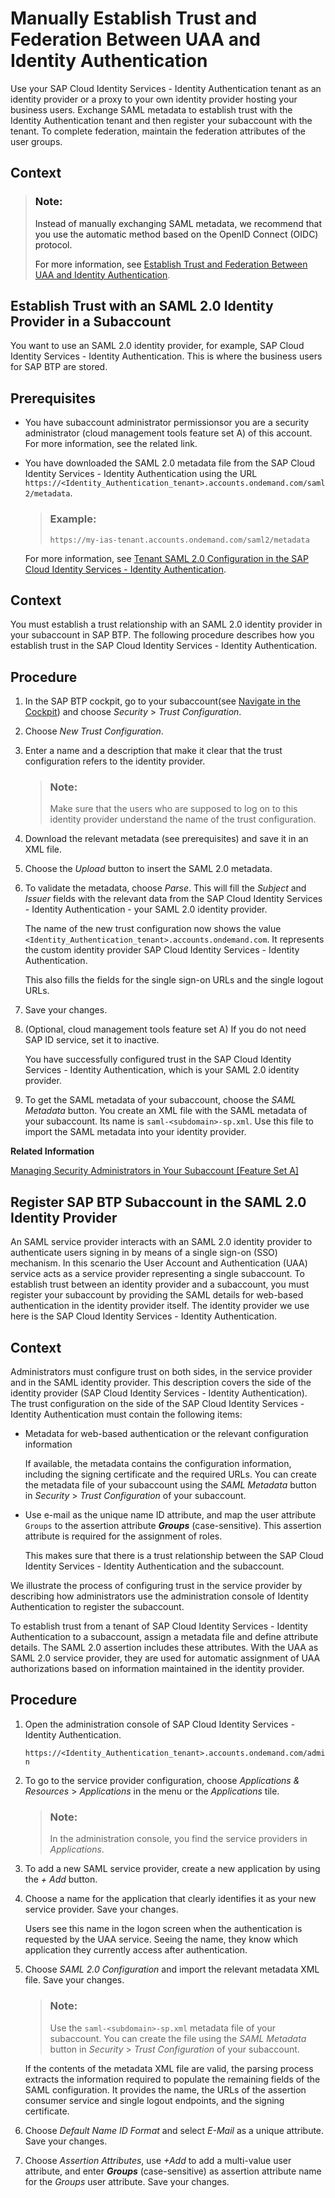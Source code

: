 <!-- loio7c6aa87459764b179aeccadccd4f91f3 -->

# Manually Establish Trust and Federation Between UAA and Identity Authentication

Use your SAP Cloud Identity Services - Identity Authentication tenant as an identity provider or a proxy to your own identity provider hosting your business users. Exchange SAML metadata to establish trust with the Identity Authentication tenant and then register your subaccount with the tenant. To complete federation, maintain the federation attributes of the user groups.



<a name="loio7c6aa87459764b179aeccadccd4f91f3__context_rjk_cgw_xmb"/>

## Context

> ### Note:  
> Instead of manually exchanging SAML metadata, we recommend that you use the automatic method based on the OpenID Connect \(OIDC\) protocol.
> 
> For more information, see [Establish Trust and Federation Between UAA and Identity Authentication](establish-trust-and-federation-between-uaa-and-identity-authentication-161f8f0.md).

 <a name="loioaedb8eed952b41c4b87c50b92bf651e4"/>

<!-- loioaedb8eed952b41c4b87c50b92bf651e4 -->

## Establish Trust with an SAML 2.0 Identity Provider in a Subaccount

You want to use an SAML 2.0 identity provider, for example, SAP Cloud Identity Services - Identity Authentication. This is where the business users for SAP BTP are stored.



<a name="loioaedb8eed952b41c4b87c50b92bf651e4__prereq_dvg_xgj_p1b"/>

## Prerequisites

-   You have subaccount administrator permissionsor you are a security administrator \(cloud management tools feature set A\) of this account. For more information, see the related link.

-   You have downloaded the SAML 2.0 metadata file from the SAP Cloud Identity Services - Identity Authentication using the URL `https://<Identity_Authentication_tenant>.accounts.ondemand.com/saml2/metadata`.

    > ### Example:  
    > `https://my-ias-tenant.accounts.ondemand.com/saml2/metadata`

    For more information, see [Tenant SAML 2.0 Configuration in the SAP Cloud Identity Services - Identity Authentication](https://help.sap.com/viewer/6d6d63354d1242d185ab4830fc04feb1/Cloud/en-US/e81a19b0067f4646982d7200a8dab3ca.html).




## Context

You must establish a trust relationship with an SAML 2.0 identity provider in your subaccount in SAP BTP. The following procedure describes how you establish trust in the SAP Cloud Identity Services - Identity Authentication.



## Procedure

1.  In the SAP BTP cockpit, go to your subaccount\(see [Navigate in the Cockpit](navigate-in-the-cockpit-0874895.md)\) and choose *Security* \> *Trust Configuration*.

2.  Choose *New Trust Configuration*.

3.  Enter a name and a description that make it clear that the trust configuration refers to the identity provider.

    > ### Note:  
    > Make sure that the users who are supposed to log on to this identity provider understand the name of the trust configuration.

4.  Download the relevant metadata \(see prerequisites\) and save it in an XML file.

5.  Choose the *Upload* button to insert the SAML 2.0 metadata.

6.  To validate the metadata, choose *Parse*. This will fill the *Subject* and *Issuer* fields with the relevant data from the SAP Cloud Identity Services - Identity Authentication - your SAML 2.0 identity provider.

    The name of the new trust configuration now shows the value `<Identity_Authentication_tenant>.accounts.ondemand.com`. It represents the custom identity provider SAP Cloud Identity Services - Identity Authentication.

    This also fills the fields for the single sign-on URLs and the single logout URLs.

7.  Save your changes.

8.  \(Optional, cloud management tools feature set A\) If you do not need SAP ID service, set it to inactive.

    You have successfully configured trust in the SAP Cloud Identity Services - Identity Authentication, which is your SAML 2.0 identity provider.

9.  To get the SAML metadata of your subaccount, choose the *SAML Metadata* button. You create an XML file with the SAML metadata of your subaccount. Its name is `saml-<subdomain>-sp.xml`. Use this file to import the SAML metadata into your identity provider.


**Related Information**  


[Managing Security Administrators in Your Subaccount \[Feature Set A\]](managing-security-administrators-in-your-subaccount-feature-set-a-6752c4b.md "Running on the cloud management tools feature set A: When you create a subaccount, SAP BTP automatically grants your user the role for the administration of business users and their authorizations in the subaccount. Having this role, you can also add or remove other users who will then also be user and role administrators of this subaccount.")

 <a name="loio347cc6991eda439ea7d87ef1311913bf"/>

<!-- loio347cc6991eda439ea7d87ef1311913bf -->

## Register SAP BTP Subaccount in the SAML 2.0 Identity Provider

An SAML service provider interacts with an SAML 2.0 identity provider to authenticate users signing in by means of a single sign-on \(SSO\) mechanism. In this scenario the User Account and Authentication \(UAA\) service acts as a service provider representing a single subaccount. To establish trust between an identity provider and a subaccount, you must register your subaccount by providing the SAML details for web-based authentication in the identity provider itself. The identity provider we use here is the SAP Cloud Identity Services - Identity Authentication.



## Context

Administrators must configure trust on both sides, in the service provider and in the SAML identity provider. This description covers the side of the identity provider \(SAP Cloud Identity Services - Identity Authentication\). The trust configuration on the side of the SAP Cloud Identity Services - Identity Authentication must contain the following items:

-   Metadata for web-based authentication or the relevant configuration information

    If available, the metadata contains the configuration information, including the signing certificate and the required URLs. You can create the metadata file of your subaccount using the *SAML Metadata* button in *Security* \> *Trust Configuration* of your subaccount.

-   Use e-mail as the unique name ID attribute, and map the user attribute `Groups` to the assertion attribute ***Groups*** \(case-sensitive\). This assertion attribute is required for the assignment of roles.

    This makes sure that there is a trust relationship between the SAP Cloud Identity Services - Identity Authentication and the subaccount.


We illustrate the process of configuring trust in the service provider by describing how administrators use the administration console of Identity Authentication to register the subaccount.

To establish trust from a tenant of SAP Cloud Identity Services - Identity Authentication to a subaccount, assign a metadata file and define attribute details. The SAML 2.0 assertion includes these attributes. With the UAA as SAML 2.0 service provider, they are used for automatic assignment of UAA authorizations based on information maintained in the identity provider.



<a name="loio347cc6991eda439ea7d87ef1311913bf__steps_mwt_fc2_sy"/>

## Procedure

1.  Open the administration console of SAP Cloud Identity Services - Identity Authentication.

    `https://<Identity_Authentication_tenant>.accounts.ondemand.com/admin`

2.  To go to the service provider configuration, choose *Applications & Resources* \> *Applications* in the menu or the *Applications* tile.

    > ### Note:  
    > In the administration console, you find the service providers in *Applications*.

3.  To add a new SAML service provider, create a new application by using the *+ Add* button.

4.  Choose a name for the application that clearly identifies it as your new service provider. Save your changes.

    Users see this name in the logon screen when the authentication is requested by the UAA service. Seeing the name, they know which application they currently access after authentication.

5.  Choose *SAML 2.0 Configuration* and import the relevant metadata XML file. Save your changes.

    > ### Note:  
    > Use the `saml-<subdomain>-sp.xml` metadata file of your subaccount. You can create the file using the *SAML Metadata* button in *Security* \> *Trust Configuration* of your subaccount.

    If the contents of the metadata XML file are valid, the parsing process extracts the information required to populate the remaining fields of the SAML configuration. It provides the name, the URLs of the assertion consumer service and single logout endpoints, and the signing certificate.

6.  Choose *Default Name ID Format* and select *E-Mail* as a unique attribute. Save your changes.

7.  Choose *Assertion Attributes*, use *+Add* to add a multi-value user attribute, and enter ***Groups*** \(case-sensitive\) as assertion attribute name for the *Groups* user attribute. Save your changes.


